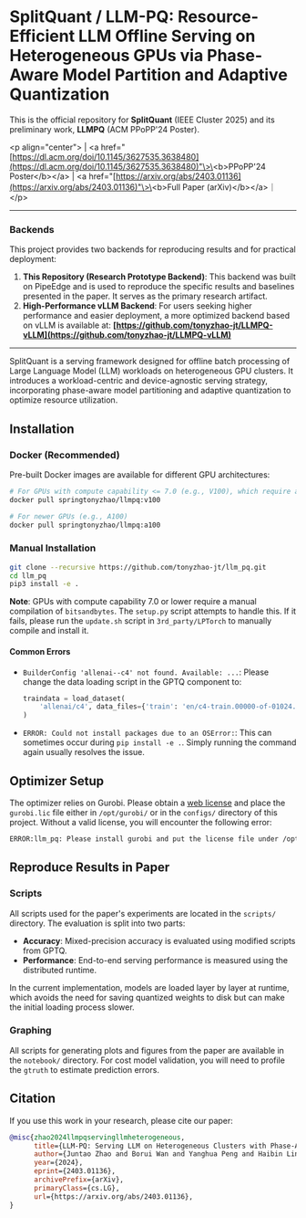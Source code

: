 # SplitQuant / LLM-PQ: Resource-Efficient LLM Offline Serving on Heterogeneous GPUs via Phase-Aware Model Partition and Adaptive Quantization

This is the official repository for **SplitQuant** (IEEE Cluster 2025) and its preliminary work, **LLMPQ** (ACM PPoPP'24 Poster).

\<p align="center"\>
| \<a href="[https://dl.acm.org/doi/10.1145/3627535.3638480](https://dl.acm.org/doi/10.1145/3627535.3638480)"\>\<b\>PPoPP'24 Poster\</b\>\</a\> | \<a href="[https://arxiv.org/abs/2403.01136](https://arxiv.org/abs/2403.01136)"\>\<b\>Full Paper (arXiv)\</b\>\</a\>｜
\</p\>

-----

### Backends

This project provides two backends for reproducing results and for practical deployment:

1.  **This Repository (Research Prototype Backend)**: This backend was built on PipeEdge and is used to reproduce the specific results and baselines presented in the paper. It serves as the primary research artifact.
2.  **High-Performance vLLM Backend**: For users seeking higher performance and easier deployment, a more optimized backend based on vLLM is available at: **[https://github.com/tonyzhao-jt/LLMPQ-vLLM](https://github.com/tonyzhao-jt/LLMPQ-vLLM)**

-----

SplitQuant is a serving framework designed for offline batch processing of Large Language Model (LLM) workloads on heterogeneous GPU clusters. It introduces a workload-centric and device-agnostic serving strategy, incorporating phase-aware model partitioning and adaptive quantization to optimize resource utilization.

## Installation

### Docker (Recommended)

Pre-built Docker images are available for different GPU architectures:

```bash
# For GPUs with compute capability <= 7.0 (e.g., V100), which require a custom build of bitsandbytes
docker pull springtonyzhao/llmpq:v100

# For newer GPUs (e.g., A100)
docker pull springtonyzhao/llmpq:a100
```

### Manual Installation

```bash
git clone --recursive https://github.com/tonyzhao-jt/llm_pq.git
cd llm_pq
pip3 install -e .
```

**Note**: GPUs with compute capability 7.0 or lower require a manual compilation of `bitsandbytes`. The `setup.py` script attempts to handle this. If it fails, please run the `update.sh` script in `3rd_party/LPTorch` to manually compile and install it.

#### Common Errors

  - `BuilderConfig 'allenai--c4' not found. Available: ...`: Please change the data loading script in the GPTQ component to:
    ```python
    traindata = load_dataset(
        'allenai/c4', data_files={'train': 'en/c4-train.00000-of-01024.json.gz'}, split='train'
    )
    ```
  - `ERROR: Could not install packages due to an OSError:`: This can sometimes occur during `pip install -e .`. Simply running the command again usually resolves the issue.

## Optimizer Setup

The optimizer relies on Gurobi. Please obtain a [web license](https://license.gurobi.com/manager/licenses) and place the `gurobi.lic` file either in `/opt/gurobi/` or in the `configs/` directory of this project. Without a valid license, you will encounter the following error:

```bash
ERROR:llm_pq: Please install gurobi and put the license file under /opt/gurobi/
```

## Reproduce Results in Paper

### Scripts

All scripts used for the paper's experiments are located in the `scripts/` directory. The evaluation is split into two parts:

  - **Accuracy**: Mixed-precision accuracy is evaluated using modified scripts from GPTQ.
  - **Performance**: End-to-end serving performance is measured using the distributed runtime.

In the current implementation, models are loaded layer by layer at runtime, which avoids the need for saving quantized weights to disk but can make the initial loading process slower.

### Graphing

All scripts for generating plots and figures from the paper are available in the `notebook/` directory. For cost model validation, you will need to profile the `gtruth` to estimate prediction errors.

## Citation

If you use this work in your research, please cite our paper:

```bibtex
@misc{zhao2024llmpqservingllmheterogeneous,
      title={LLM-PQ: Serving LLM on Heterogeneous Clusters with Phase-Aware Partition and Adaptive Quantization}, 
      author={Juntao Zhao and Borui Wan and Yanghua Peng and Haibin Lin and Chuan Wu},
      year={2024},
      eprint={2403.01136},
      archivePrefix={arXiv},
      primaryClass={cs.LG},
      url={https://arxiv.org/abs/2403.01136}, 
}
```